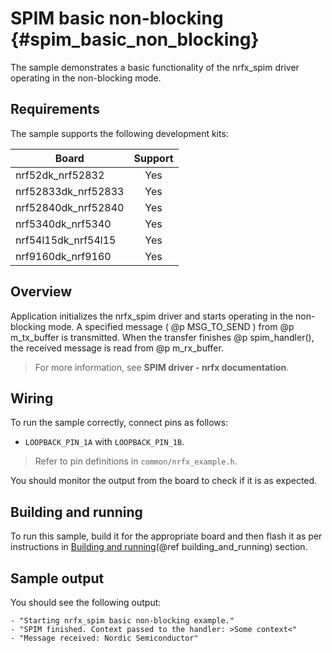# SPIM basic non-blocking {#spim_basic_non_blocking}

The sample demonstrates a basic functionality of the nrfx_spim driver operating in the non-blocking mode.

## Requirements

The sample supports the following development kits:

| **Board**           | **Support** |
|---------------------|:-----------:|
| nrf52dk_nrf52832    |     Yes     |
| nrf52833dk_nrf52833 |     Yes     |
| nrf52840dk_nrf52840 |     Yes     |
| nrf5340dk_nrf5340   |     Yes     |
| nrf54l15dk_nrf54l15 |     Yes     |
| nrf9160dk_nrf9160   |     Yes     |

## Overview

Application initializes the nrfx_spim driver and starts operating in the non-blocking mode.
A specified message ( @p MSG_TO_SEND ) from @p m_tx_buffer is transmitted.
When the transfer finishes @p spim_handler(), the received message is read from @p m_rx_buffer.

> For more information, see **SPIM driver - nrfx documentation**.

## Wiring

To run the sample correctly, connect pins as follows:
* `LOOPBACK_PIN_1A` with `LOOPBACK_PIN_1B`.

> Refer to pin definitions in `common/nrfx_example.h`.

You should monitor the output from the board to check if it is as expected.

## Building and running

To run this sample, build it for the appropriate board and then flash it as per instructions in [Building and running](@ref building_and_running) section.
## Sample output

You should see the following output:

```
- "Starting nrfx_spim basic non-blocking example."
- "SPIM finished. Context passed to the handler: >Some context<"
- "Message received: Nordic Semiconductor"
```

[//]: #
[Building and running]: <../../../README.md#building-and-running>
